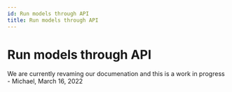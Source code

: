 ```yaml
---
id: Run models through API
title: Run models through API
---
```


# Run models through API

We are currently revaming our documenation and this is a work in progress - Michael, March 16, 2022